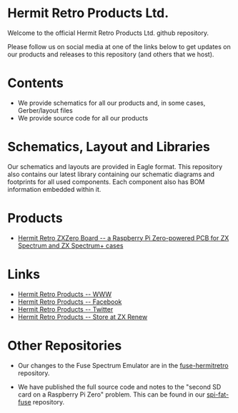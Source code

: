 
# Hermit Retro Products Ltd.

Welcome to the official Hermit Retro Products Ltd. github repository.

Please follow us on social media at one of the links below to get updates on our products and
releases to this repository (and others that we host).

# Contents

* We provide schematics for all our products and, in some cases, Gerber/layout files
* We provide source code for all our products

# Schematics, Layout and Libraries

Our schematics and layouts are provided in Eagle format. This repository also contains our latest
library containing our schematic diagrams and footprints for all used components. Each component
also has BOM information embedded within it.

# Products

* [Hermit Retro ZXZero Board -- a Raspberry Pi Zero-powered PCB for ZX Spectrum and ZX Spectrum+ cases](src/zxzero)

# Links

* [Hermit Retro Products -- WWW](https://hermitretro.com)
* [Hermit Retro Products -- Facebook](https://www.facebook.com/hermitretro)
* [Hermit Retro Products -- Twitter](https://www.twitter.com/hermitretro)
* [Hermit Retro Products -- Store at ZX Renew](https://zxrenew.co.uk/Hermit-Retro-ZX-Spectrum-Board-c72555098)

# Other Repositories

* Our changes to the Fuse Spectrum Emulator are in the [fuse-hermitretro](https://github.com/hermitretro/fuse-hermitretro) repository.

* We have published the full source code and notes to the "second SD card on a Raspberry Pi Zero"
problem. This can be found in our [spi-fat-fuse](https://github.com/hermitretro/spi-fat-fuse)
repository.
